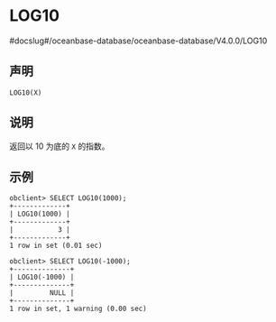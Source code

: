 LOG10 
==========================
#docslug#/oceanbase-database/oceanbase-database/V4.0.0/LOG10


声明 
-----------------------

```unknow
LOG10(X)
```



说明 
-----------------------

返回以 10 为底的 `X` 的指数。

示例 
-----------------------

```unknow
obclient> SELECT LOG10(1000);
+-------------+
| LOG10(1000) |
+-------------+
|           3 |
+-------------+
1 row in set (0.01 sec)

obclient> SELECT LOG10(-1000);
+--------------+
| LOG10(-1000) |
+--------------+
|         NULL |
+--------------+
1 row in set, 1 warning (0.00 sec)
```


